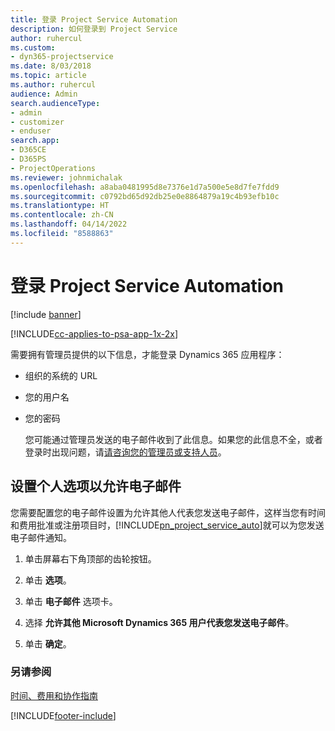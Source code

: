 ```yaml
---
title: 登录 Project Service Automation
description: 如何登录到 Project Service
author: ruhercul
ms.custom:
- dyn365-projectservice
ms.date: 8/03/2018
ms.topic: article
ms.author: ruhercul
audience: Admin
search.audienceType:
- admin
- customizer
- enduser
search.app:
- D365CE
- D365PS
- ProjectOperations
ms.reviewer: johnmichalak
ms.openlocfilehash: a8aba0481995d8e7376e1d7a500e5e8d7fe7fdd9
ms.sourcegitcommit: c0792bd65d92db25e0e8864879a19c4b93efb10c
ms.translationtype: HT
ms.contentlocale: zh-CN
ms.lasthandoff: 04/14/2022
ms.locfileid: "8588863"
---
```

# <a name="sign-in-to-project-service-automation"></a>登录 Project Service Automation

[!include [banner](../includes/psa-now-project-operations.md)]

[!INCLUDE[cc-applies-to-psa-app-1x-2x](../includes/cc-applies-to-psa-app-1x-2x.md)]

需要拥有管理员提供的以下信息，才能登录 Dynamics 365 应用程序：  
  
- 组织的系统的 URL  
  
- 您的用户名  
  
- 您的密码  
  
  您可能通过管理员发送的电子邮件收到了此信息。如果您的此信息不全，或者登录时出现问题，请[请咨询您的管理员或支持人员](/dynamics365/customerengagement/on-premises/basics/find-administrator-support)。  
  
## <a name="set-your-personal-options-to-allow-email"></a>设置个人选项以允许电子邮件  
 您需要配置您的电子邮件设置为允许其他人代表您发送电子邮件，这样当您有时间和费用批准或注册项目时，[!INCLUDE[pn_project_service_auto](../includes/pn-project-service-auto.md)]就可以为您发送电子邮件通知。  
  
1.  单击屏幕右下角顶部的齿轮按钮。  
  
2.  单击 **选项**。  
  
3.  单击 **电子邮件** 选项卡。  
  
4.  选择 **允许其他 Microsoft Dynamics 365 用户代表您发送电子邮件**。  
  
5.  单击 **确定**。  
  
### <a name="see-also"></a>另请参阅  
 [时间、费用和协作指南](../psa/time-expense-collaboration-guide.md)


[!INCLUDE[footer-include](../includes/footer-banner.md)]
